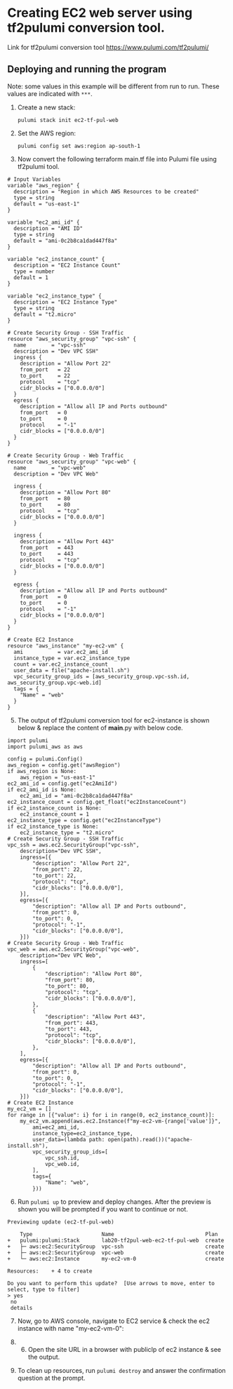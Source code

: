 

# Creating EC2 web server using tf2pulumi conversion tool. 

Link for tf2pulumi conversion tool https://www.pulumi.com/tf2pulumi/

## Deploying and running the program

Note: some values in this example will be different from run to run.  These values are indicated
with `***`.

1. Create a new stack:

    ```
    pulumi stack init ec2-tf-pul-web
    ```

2. Set the AWS region:

    ```
    pulumi config set aws:region ap-south-1
    
    ```
4. Now convert the following terraform main.tf file into Pulumi file using tf2pulumi tool.
```
# Input Variables
variable "aws_region" {
  description = "Region in which AWS Resources to be created"
  type = string
  default = "us-east-1"
}

variable "ec2_ami_id" {
  description = "AMI ID"
  type = string  
  default = "ami-0c2b8ca1dad447f8a"
}

variable "ec2_instance_count" {
  description = "EC2 Instance Count"
  type = number
  default = 1
}

variable "ec2_instance_type" {
  description = "EC2 Instance Type"
  type = string
  default = "t2.micro"
}

# Create Security Group - SSH Traffic
resource "aws_security_group" "vpc-ssh" {
  name        = "vpc-ssh"
  description = "Dev VPC SSH"
  ingress {
    description = "Allow Port 22"
    from_port   = 22
    to_port     = 22
    protocol    = "tcp"
    cidr_blocks = ["0.0.0.0/0"]
  }
  egress {
    description = "Allow all IP and Ports outbound"
    from_port   = 0
    to_port     = 0
    protocol    = "-1"
    cidr_blocks = ["0.0.0.0/0"]
  }
}

# Create Security Group - Web Traffic
resource "aws_security_group" "vpc-web" {
  name        = "vpc-web"
  description = "Dev VPC Web"

  ingress {
    description = "Allow Port 80"
    from_port   = 80
    to_port     = 80
    protocol    = "tcp"
    cidr_blocks = ["0.0.0.0/0"]
  }

  ingress {
    description = "Allow Port 443"
    from_port   = 443
    to_port     = 443
    protocol    = "tcp"
    cidr_blocks = ["0.0.0.0/0"]
  }

  egress {
    description = "Allow all IP and Ports outbound"
    from_port   = 0
    to_port     = 0
    protocol    = "-1"
    cidr_blocks = ["0.0.0.0/0"]
  }
}

# Create EC2 Instance
resource "aws_instance" "my-ec2-vm" {
  ami           = var.ec2_ami_id 
  instance_type = var.ec2_instance_type
  count = var.ec2_instance_count
  user_data = file("apache-install.sh")  
  vpc_security_group_ids = [aws_security_group.vpc-ssh.id, aws_security_group.vpc-web.id]
  tags = {
    "Name" = "web"
  }
}

```
5. The output of tf2pulumi conversion tool for ec2-instance is shown below & replace the content of __main__.py with below code.

```
import pulumi
import pulumi_aws as aws

config = pulumi.Config()
aws_region = config.get("awsRegion")
if aws_region is None:
    aws_region = "us-east-1"
ec2_ami_id = config.get("ec2AmiId")
if ec2_ami_id is None:
    ec2_ami_id = "ami-0c2b8ca1dad447f8a"
ec2_instance_count = config.get_float("ec2InstanceCount")
if ec2_instance_count is None:
    ec2_instance_count = 1
ec2_instance_type = config.get("ec2InstanceType")
if ec2_instance_type is None:
    ec2_instance_type = "t2.micro"
# Create Security Group - SSH Traffic
vpc_ssh = aws.ec2.SecurityGroup("vpc-ssh",
    description="Dev VPC SSH",
    ingress=[{
        "description": "Allow Port 22",
        "from_port": 22,
        "to_port": 22,
        "protocol": "tcp",
        "cidr_blocks": ["0.0.0.0/0"],
    }],
    egress=[{
        "description": "Allow all IP and Ports outbound",
        "from_port": 0,
        "to_port": 0,
        "protocol": "-1",
        "cidr_blocks": ["0.0.0.0/0"],
    }])
# Create Security Group - Web Traffic
vpc_web = aws.ec2.SecurityGroup("vpc-web",
    description="Dev VPC Web",
    ingress=[
        {
            "description": "Allow Port 80",
            "from_port": 80,
            "to_port": 80,
            "protocol": "tcp",
            "cidr_blocks": ["0.0.0.0/0"],
        },
        {
            "description": "Allow Port 443",
            "from_port": 443,
            "to_port": 443,
            "protocol": "tcp",
            "cidr_blocks": ["0.0.0.0/0"],
        },
    ],
    egress=[{
        "description": "Allow all IP and Ports outbound",
        "from_port": 0,
        "to_port": 0,
        "protocol": "-1",
        "cidr_blocks": ["0.0.0.0/0"],
    }])
# Create EC2 Instance
my_ec2_vm = []
for range in [{"value": i} for i in range(0, ec2_instance_count)]:
    my_ec2_vm.append(aws.ec2.Instance(f"my-ec2-vm-{range['value']}",
        ami=ec2_ami_id,
        instance_type=ec2_instance_type,
        user_data=(lambda path: open(path).read())("apache-install.sh"),
        vpc_security_group_ids=[
            vpc_ssh.id,
            vpc_web.id,
        ],
        tags={
            "Name": "web",
        }))

```

6. Run `pulumi up` to preview and deploy changes.  After the preview is shown you will be
    prompted if you want to continue or not.
 ```   
 Previewing update (ec2-tf-pul-web)

     Type                      Name                             Plan
 +   pulumi:pulumi:Stack       lab20-tf2pul-web-ec2-tf-pul-web  create
 +   ├─ aws:ec2:SecurityGroup  vpc-ssh                          create
 +   ├─ aws:ec2:SecurityGroup  vpc-web                          create
 +   └─ aws:ec2:Instance       my-ec2-vm-0                      create
 
Resources:    + 4 to create

Do you want to perform this update?  [Use arrows to move, enter to select, type to filter]
> yes
  no
  details

```


7. Now, go to AWS console, navigate to EC2 service & check the ec2 instance with name "my-ec2-vm-0":
 
8. 6. Open the site URL in a browser with publicIp of ec2 instance & see the output.

9. To clean up resources, run `pulumi destroy` and answer the confirmation question at the prompt.
